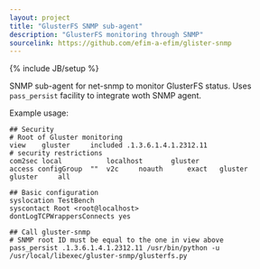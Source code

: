 ```yaml
---
layout: project
title: "GlusterFS SNMP sub-agent"
description: "GlusterFS monitoring through SNMP"
sourcelink: https://github.com/efim-a-efim/glister-snmp
---
```

{% include JB/setup %}

SNMP sub-agent for net-snmp to monitor GlusterFS status. Uses `pass_persist` facility to integrate woth SNMP agent.

Example usage:

    ## Security
    # Root of Gluster monitoring
    view	gluster		included .1.3.6.1.4.1.2312.11
    # security restrictions
    com2sec local           localhost       gluster
    access configGroup	""	v2c		noauth		exact	gluster		gluster		all

    ## Basic configuration
    syslocation TestBench
    syscontact Root <root@localhost>
    dontLogTCPWrappersConnects yes
    
    ## Call gluster-snmp
    # SNMP root ID must be equal to the one in view above
    pass_persist .1.3.6.1.4.1.2312.11 /usr/bin/python -u /usr/local/libexec/gluster-snmp/glusterfs.py
